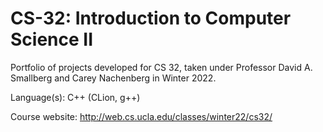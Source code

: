 # CS-32: Introduction to Computer Science II
Portfolio of projects developed for CS 32, taken under Professor David A. Smallberg and Carey Nachenberg in Winter 2022.

Language(s): C++ (CLion, g++)

Course website: http://web.cs.ucla.edu/classes/winter22/cs32/

